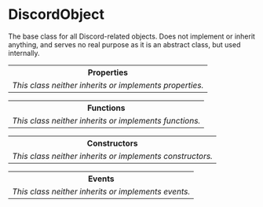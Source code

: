 # DiscordObject
The base class for all Discord-related objects. Does not implement or inherit anything, and serves no real purpose as it is an abstract class, but used internally.
<table align="center">
  <tr>
    <th>Properties</th>
  </tr>
  <tr>
    <td>
      <i>This class neither inherits or implements properties.</i>
    </td>
  </tr>
</table>
<table align="center">
  <tr>
    <th>Functions</th>
  </tr>
  <tr>
    <td>
      <i>This class neither inherits or implements functions.</i>
    </td>
  </tr>
</table>
<table align="center">
  <tr>
    <th>Constructors</th>
  </tr>
  <tr>
    <td>
      <i>This class neither inherits or implements constructors.</i>
    </td>
  </tr>
</table>
<table align="center">
  <tr>
    <th>Events</th>
  </tr>
  <tr>
    <td>
      <i>This class neither inherits or implements events.</i>
    </td>
  </tr>
</table> 

